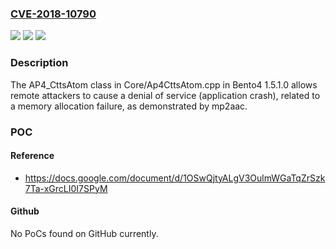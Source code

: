 ### [CVE-2018-10790](https://cve.mitre.org/cgi-bin/cvename.cgi?name=CVE-2018-10790)
![](https://img.shields.io/static/v1?label=Product&message=n%2Fa&color=blue)
![](https://img.shields.io/static/v1?label=Version&message=n%2Fa&color=blue)
![](https://img.shields.io/static/v1?label=Vulnerability&message=n%2Fa&color=brighgreen)

### Description

The AP4_CttsAtom class in Core/Ap4CttsAtom.cpp in Bento4 1.5.1.0 allows remote attackers to cause a denial of service (application crash), related to a memory allocation failure, as demonstrated by mp2aac.

### POC

#### Reference
- https://docs.google.com/document/d/1OSwQjtyALgV3OulmWGaTqZrSzk7Ta-xGrcLI0I7SPyM

#### Github
No PoCs found on GitHub currently.

